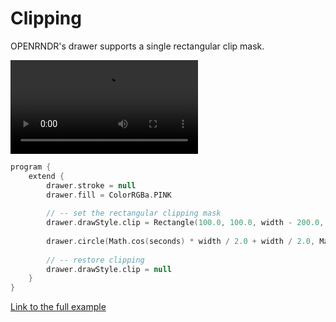 
# Clipping

OPENRNDR's drawer supports a single rectangular clip mask.

<video controls>
    <source src="media/clipping-001.mp4" type="video/mp4"></source>
</video>


```kotlin
program {
    extend {
        drawer.stroke = null
        drawer.fill = ColorRGBa.PINK
        
        // -- set the rectangular clipping mask
        drawer.drawStyle.clip = Rectangle(100.0, 100.0, width - 200.0, height - 200.00)
        
        drawer.circle(Math.cos(seconds) * width / 2.0 + width / 2.0, Math.sin(seconds) * height / 2.0 + height / 2.0, 200.0)
        
        // -- restore clipping
        drawer.drawStyle.clip = null
    }
}
```

[Link to the full example](https://github.com/openrndr/openrndr-examples/blob/master/src/main/kotlin/examples/06_Advanced_drawing/C02_Clipping000.kt)
